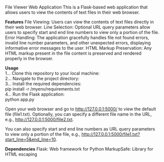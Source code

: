 File Viewer Web Application
This is a Flask-based web application that allows users to view the contents of text files in their web browser.

**Features**
File Viewing: Users can view the contents of text files directly in their web browser.
Line Selection: Optional URL query parameters allow users to specify start and end line numbers to view only a portion of the file.
Error Handling: The application gracefully handles file not found errors, invalid line number parameters, and other unexpected errors, displaying informative error messages to the user.
HTML Markup Preservation: Any HTML markup present in the file content is preserved and rendered properly in the browser.

**Usage**
<br/>
1... Clone this repository to your local machine:
<br>
2... Navigate to the project directory:
<br/>
3... Install the required dependencies: <br/>
     pip install -r /myenv/requirements.txt
<br/>
4... Run the Flask application: <br/>
     python app.py

Open your web browser and go to http://127.0.0.1:5000/ to view the default file (file1.txt). Optionally, you can specify a different file name in the URL, e.g., http://127.0.0.1:5000/file2.txt.

You can also specify start and end line numbers as URL query parameters to view only a portion of the file, e.g., http://127.0.0.1:5000/file1.txt?start_line=5&end_line=10.

**Dependencies**
Flask: Web framework for Python
MarkupSafe: Library for HTML escaping
